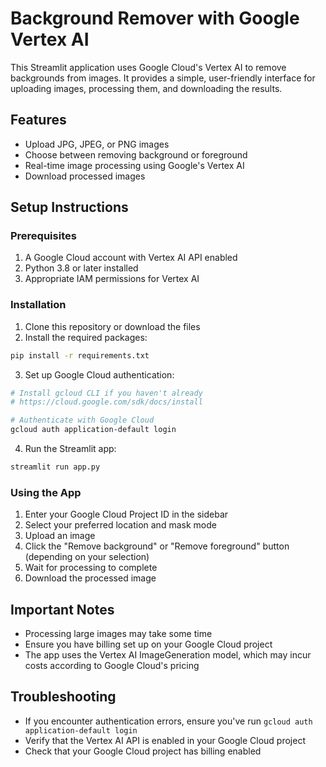 # Background Remover with Google Vertex AI

This Streamlit application uses Google Cloud's Vertex AI to remove backgrounds from images. It provides a simple, user-friendly interface for uploading images, processing them, and downloading the results.

## Features

- Upload JPG, JPEG, or PNG images
- Choose between removing background or foreground
- Real-time image processing using Google's Vertex AI
- Download processed images

## Setup Instructions

### Prerequisites

1. A Google Cloud account with Vertex AI API enabled
2. Python 3.8 or later installed
3. Appropriate IAM permissions for Vertex AI

### Installation

1. Clone this repository or download the files
2. Install the required packages:

```bash
pip install -r requirements.txt
```

3. Set up Google Cloud authentication:

```bash
# Install gcloud CLI if you haven't already
# https://cloud.google.com/sdk/docs/install

# Authenticate with Google Cloud
gcloud auth application-default login
```

4. Run the Streamlit app:

```bash
streamlit run app.py
```

### Using the App

1. Enter your Google Cloud Project ID in the sidebar
2. Select your preferred location and mask mode
3. Upload an image
4. Click the "Remove background" or "Remove foreground" button (depending on your selection)
5. Wait for processing to complete
6. Download the processed image

## Important Notes

- Processing large images may take some time
- Ensure you have billing set up on your Google Cloud project
- The app uses the Vertex AI ImageGeneration model, which may incur costs according to Google Cloud's pricing

## Troubleshooting

- If you encounter authentication errors, ensure you've run `gcloud auth application-default login`
- Verify that the Vertex AI API is enabled in your Google Cloud project
- Check that your Google Cloud project has billing enabled